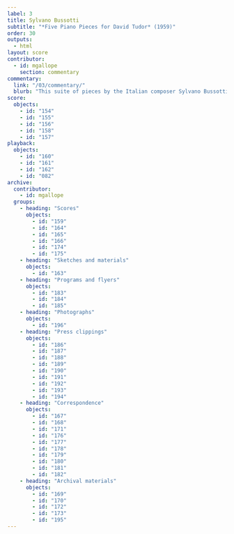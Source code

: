 ```yaml
---
label: 3
title: Sylvano Bussotti
subtitle: "*Five Piano Pieces for David Tudor* (1959)"
order: 30
outputs: 
  - html
layout: score
contributor:
  - id: mgallope
    section: commentary
commentary:
  link: "/03/commentary/"
  blurb: "This suite of pieces by the Italian composer Sylvano Bussotti represents some of the most visually expressive—even psychedelic—of any of the experimental notations that David Tudor performed during the 1950s. While some of the parts in Bussotti’s *Five Piano Pieces for David Tudor* employ traditional elements of musical notation, others ask the performer to learn customized symbol systems and make calculations. *No. 3* of the five pieces leaves the pianist largely on their own to devise their own system for decoding and realizing a performance."
score:
  objects:
    - id: "154"
    - id: "155"
    - id: "156"
    - id: "158"
    - id: "157"
playback:
  objects:
    - id: "160"
    - id: "161"
    - id: "162"
    - id: "082"
archive: 
  contributor:
    - id: mgallope
  groups:
    - heading: "Scores"
      objects:
        - id: "159"
        - id: "164"
        - id: "165"
        - id: "166"
        - id: "174"
        - id: "175"
    - heading: "Sketches and materials"
      objects:
        - id: "163"
    - heading: "Programs and flyers"
      objects:
        - id: "183"
        - id: "184"
        - id: "185"
    - heading: "Photographs"
      objects:
        - id: "196"
    - heading: "Press clippings"
      objects:
        - id: "186"
        - id: "187"
        - id: "188"
        - id: "189"
        - id: "190"
        - id: "191"
        - id: "192"
        - id: "193"
        - id: "194"
    - heading: "Correspondence"
      objects:
        - id: "167"
        - id: "168"
        - id: "171"
        - id: "176"
        - id: "177"
        - id: "178"
        - id: "179"
        - id: "180"
        - id: "181"
        - id: "182"
    - heading: "Archival materials"
      objects:
        - id: "169"
        - id: "170"
        - id: "172"
        - id: "173"
        - id: "195"
---
```

